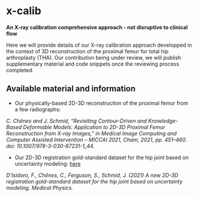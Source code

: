 # x-calib
**An X-ray calibration comprehensive approach - not disruptive to clinical flow**

Here we will provide details of our X-ray calibration approach developped in the context of 3D reconstruction of the proximal femur for total hip arthroplasty (THA).
Our contribution being under review, we will publish supplementary material and code snippets once the reviewing process completed.

## Available material and information
* Our physically-based 2D-3D reconstruction of the proximal femur from a few radiographs:

*C. Chênes and J. Schmid, “Revisiting Contour-Driven and Knowledge-Based Deformable Models: Application to 2D-3D Proximal Femur Reconstruction from X-ray Images,” in Medical Image Computing and Computer Assisted Intervention – MICCAI 2021, Cham, 2021, pp. 451–460. doi: 10.1007/978-3-030-87231-1_44.*


* Our 2D-3D registration gold-standard dataset for the hip joint based on uncertainty modeling: [here](https://yareta.unige.ch/#/home/detail/ed4bb43a-eaaa-4e62-8763-bd5803f5cd47)

*D’Isidoro, F., Chênes, C., Ferguson, S., Schmid, J. (2021) A new 2D-3D registration gold-standard dataset for the hip joint based on uncertainty modeling. Medical Physics.*
